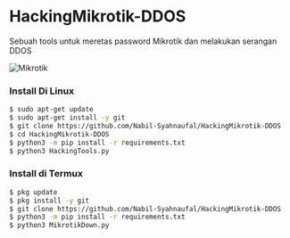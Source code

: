 # HackingMikrotik-DDOS
Sebuah tools untuk meretas password Mikrotik dan melakukan serangan DDOS


![Mikrotik](https://user-images.githubusercontent.com/97229948/163633444-01077e34-95ac-4f0d-a05a-c9b52328309b.png)

### Install Di Linux

```BASH
$ sudo apt-get update
$ sudo apt-get install -y git
$ git clone https://github.com/Nabil-Syahnaufal/HackingMikrotik-DDOS
$ cd HackingMikrotik-DDOS
$ python3 -m pip install -r requirements.txt
$ python3 HackingTools.py
```



### Install di Termux

```BASH
$ pkg update
$ pkg install -y git
$ git clone https://github.com/Nabil-Syahnaufal/HackingMikrotik-DDOS
$ python3 -m pip install -r requirements.txt
$ python3 MikrotikDown.py
```
